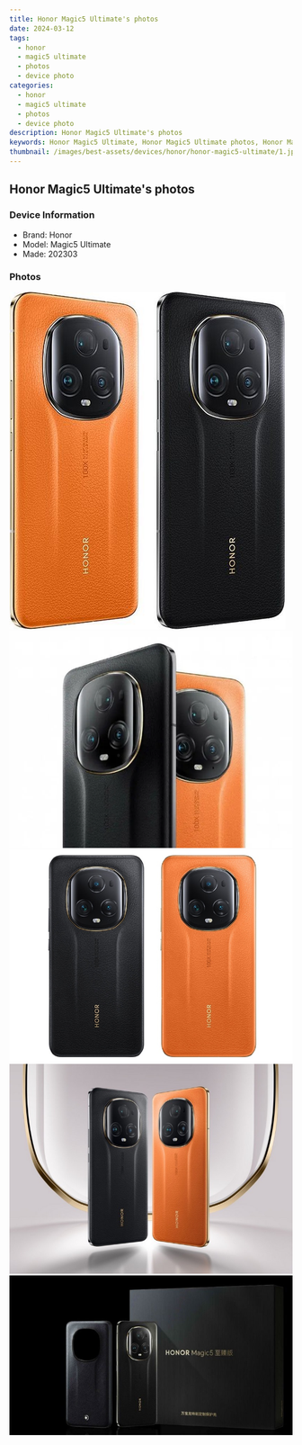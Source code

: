 ```yaml
---
title: Honor Magic5 Ultimate's photos
date: 2024-03-12
tags: 
  - honor
  - magic5 ultimate
  - photos
  - device photo
categories: 
  - honor
  - magic5 ultimate
  - photos
  - device photo
description: Honor Magic5 Ultimate's photos
keywords: Honor Magic5 Ultimate, Honor Magic5 Ultimate photos, Honor Magic5 Ultimate device photo
thumbnail: /images/best-assets/devices/honor/honor-magic5-ultimate/1.jpg
---
```


## Honor Magic5 Ultimate's photos

### Device Information

- Brand: Honor
- Model: Magic5 Ultimate
- Made: 202303

### Photos

![/images/best-assets/devices/honor/honor-magic5-ultimate/1.jpg](/images/best-assets/devices/honor/honor-magic5-ultimate/1.jpg)
![/images/best-assets/devices/honor/honor-magic5-ultimate/2.jpg](/images/best-assets/devices/honor/honor-magic5-ultimate/2.jpg)
![/images/best-assets/devices/honor/honor-magic5-ultimate/3.jpg](/images/best-assets/devices/honor/honor-magic5-ultimate/3.jpg)
![/images/best-assets/devices/honor/honor-magic5-ultimate/4.jpg](/images/best-assets/devices/honor/honor-magic5-ultimate/4.jpg)
![/images/best-assets/devices/honor/honor-magic5-ultimate/5.jpg](/images/best-assets/devices/honor/honor-magic5-ultimate/5.jpg)

